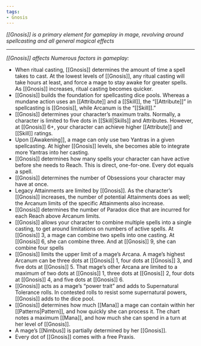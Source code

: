 ```yaml
---
tags:
- Gnosis
---
```


_[[Gnosis]] is a primary element for gameplay in mage, revolving around spellcasting and all general magical effects_

---

_[[Gnosis]] affects Numerous factors in gameplay:_
- When ritual casting, [[Gnosis]] determines the amount of time a spell takes to cast. At the lowest levels of [[Gnosis]], any ritual casting will take hours at least, and force a mage to stay awake for greater spells. As [[Gnosis]] increases, ritual casting becomes quicker.
- [[Gnosis]] builds the foundation for spellcasting dice pools. Whereas a mundane action uses an [[Attribute]] and a [[Skill]], the “[[Attribute]]” in spellcasting is [[Gnosis]], while Arcanum is the “[[Skill]].”
- [[Gnosis]] determines your character’s maximum traits. Normally, a character is limited to five dots in [[Skill|Skills]] and Attributes. However, at [[Gnosis]] 6+, your character can achieve higher [[Attribute]] and [[Skill]] ratings.
- Upon [[Awakening]], a mage can only use two Yantras in a given spellcasting. At higher [[Gnosis]] levels, she becomes able to integrate more Yantras into her casting.
- [[Gnosis]] determines how many spells your character can have active before she needs to Reach. This is direct, one-for-one. Every dot equals a spell.
- [[Gnosis]] determines the number of Obsessions your character may have at once.
- Legacy Attainments are limited by [[Gnosis]]. As the character’s [[Gnosis]] increases, the number of potential Attainments does as well; the Arcanum limits of the specific Attainments also increase.
- [[Gnosis]] determines the number of Paradox dice that are incurred for each Reach above Arcanum limits.
- [[Gnosis]] allows your character to combine multiple spells into a single casting, to get around limitations on numbers of active spells. At [[Gnosis]] 3, a mage can combine two spells into one casting. At [[Gnosis]] 6, she can combine three. And at [[Gnosis]] 9, she can combine four spells
- [[Gnosis]] limits the upper limit of a mage’s Arcana. A mage’s highest Arcanum can be three dots at [[Gnosis]] 1, four dots at [[Gnosis]] 3, and five dots at [[Gnosis]] 5. That mage’s other Arcana are limited to a maximum of two dots at [[Gnosis]] 1, three dots at [[Gnosis]] 2, four dots at [[Gnosis]] 4, and five dots at [[Gnosis]] 6.
- [[Gnosis]] acts as a mage’s “power trait” and adds to Supernatural Tolerance rolls. In contested rolls to resist some supernatural powers, [[Gnosis]] adds to the dice pool.
- [[Gnosis]] determines how much [[Mana]] a mage can contain within her [[Patterns|Pattern]], and how quickly she can process it. The chart notes a maximum [[Mana]], and how much she can spend in a turn at her level of [[Gnosis]].
- A mage’s [[Nimbus]] is partially determined by her [[Gnosis]].
- Every dot of [[Gnosis]] comes with a free Praxis.